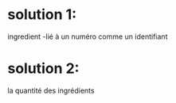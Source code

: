 


# solution 1: 

ingredient -lié à un numéro comme un identifiant



# solution 2: 


la quantité des ingrédients